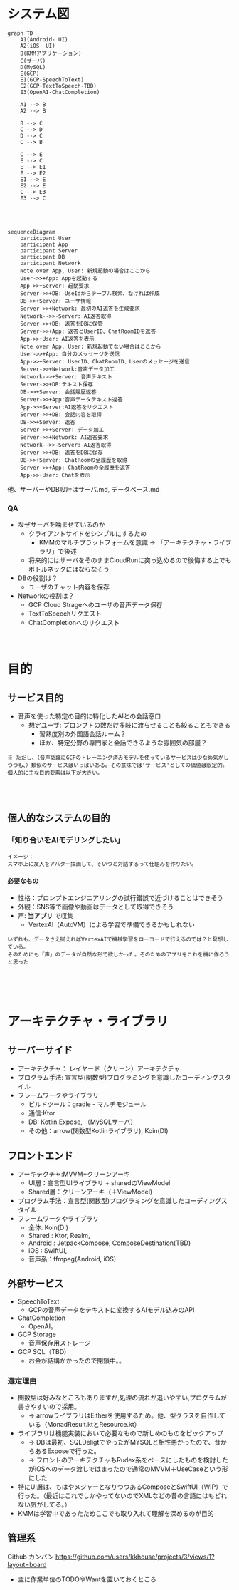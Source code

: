 # システム図
```mermaid
graph TD
    A1(Android- UI)
    A2(iOS- UI)
    B(KMMアプリケーション)
    C(サーバ)
    D(MySQL)
    E(GCP)
    E1(GCP-SpeechToText)
    E2(GCP-TextToSpeech-TBD)
    E3(OpenAI-ChatCompletion)

    A1 --> B
    A2 --> B

    B --> C
    C --> D
    D --> C
    C --> B

    C --> E
    E --> C
    E --> E1
    E --> E2
    E1 --> E
    E2 --> E
    C --> E3
    E3 --> C

```
<br><br>

```mermaid
sequenceDiagram
    participant User
    participant App
    participant Server
    participant DB
    participant Network
    Note over App, User: 新規起動の場合はここから
    User->>+App: Appを起動する
    App->>+Server: 起動要求
    Server->>+DB: UseIdからテーブル検索、なければ作成
    DB->>+Server: ユーザ情報
    Server->>+Network: 最初のAI返答を生成要求
    Network-->>-Server: AI返答取得
    Server->>+DB: 返答をDBに保管
    Server->>+App: 返答とUserID、ChatRoomIDを返答
    App->>+User: AI返答を表示
    Note over App, User: 新規起動でない場合はここから
    User->>+App: 自分のメッセージを送信
    App->>+Server: UserID、ChatRoomID、Userのメッセージを送信
    Server->>+Network:音声データ加工
    Network->>+Server: 音声テキスト
    Server->>+DB:テキスト保存
    DB->>+Server: 会話履歴返答
    Server->>+App:音声データテキスト返答
    App->>+Server:AI返答をリクエスト
    Server->>+DB: 会話内容を取得
    DB->>+Server: 返答
    Server->>+Server: データ加工
    Server->>+Network: AI返答要求
    Network-->>-Server: AI返答取得
    Server->>+DB: 返答をDBに保存
    DB->>+Server: ChatRoomの全履歴を取得
    Server->>+App: ChatRoomの全履歴を返答
    App->>+User: Chatを表示
```

他、サーバーやDB設計はサーバ.md, データベース.md

### QA
- なぜサーバを噛ませているのか
    - クライアントサイドをシンプルにするため
        - KMMのマルチプラットフォームを意識 -> 「アーキテクチャ・ライブラリ」で後述
    - 将来的にはサーバをそのままCloudRunに突っ込めるので後悔する上でもボトルネックにはならなそう
- DBの役割は？
    - ユーザのチャット内容を保存
- Networkの役割は？
    - GCP Cloud Strageへのユーザの音声データ保存
    - TextToSpeechリクエスト
    - ChatCompletionへのリクエスト
<br><br><br>

# 目的

## サービス目的

- 音声を使った特定の目的に特化したAIとの会話窓口
    - 想定ユーザ: プロンプトの数だけ多岐に渡らせることも絞ることもできる
        - 習熟度別の外国語会話ルーム？
        - ほか、特定分野の専門家と会話できるような雰囲気の部屋？
```
※ ただし、（音声認識にGCPのトレーニング済みモデルを使っているサービスは少なめ気がしつつも、）類似のサービスはいっぱいある。その意味では'サービス'としての価値は限定的。個人的に主な目的要素は以下が大きい。
```
<br><br>

## 個人的なシステムの目的

### 「知り合いをAIモデリングしたい」
```
イメージ：
スマホ上に友人をアバター描画して、そいつと対話するって仕組みを作りたい。
```

#### 必要なもの
- 性格：プロンプトエンジニアリングの試行錯誤で近づけることはできそう
- 外観：SNS等で画像や動画はデータとして取得できそう
-  声: **当アプリ** で収集
    - VertexAI（AutoVM）による学習で準備できるかもしれない

```
いずれも、データさえ揃えればVertexAIで機械学習をローコードで行えるのでは？と発想している。
そのためにも「声」のデータが自然な形で欲しかった。そのためのアプリをこれを機に作ろうと思った
```
<br><br><br>

# アーキテクチャ・ライブラリ

## サーバーサイド
- アーキテクチャ： レイヤード（クリーン）アーキテクチャ
- プログラム手法: 宣言型(関数型)プログラミングを意識したコーディングスタイル
- フレームワークやライブラリ
    - ビルドツール：gradle - マルチモジュール
    - 通信:Ktor
    - DB: Kotlin.Expose, （MySQLサーバ）
    - その他：arrow(関数型Kotlinライブラリ), Koin(DI)

## フロントエンド
- アーキテクチャ:MVVM+クリーンアーキ
    - UI層：宣言型UIライブラリ + sharedのViewModel
    - Shared層：クリーンアーキ（＋ViewModel) 
- プログラム手法：宣言型(関数型)プログラミングを意識したコーディングスタイル
- フレームワークやライブラリ
    - 全体: Koin(DI)
    - Shared : Ktor, Realm, 
    - Android : JetpackCompose, ComposeDestination(TBD)
    - iOS : SwiftUI, 
    - 音声系：ffmpeg(Android, iOS)

## 外部サービス
- SpeechToText
    - GCPの音声データをテキストに変換するAIモデル込みのAPI
- ChatCompletion
    - OpenAI。
- GCP Storage
    - 音声保存用ストレージ
- GCP SQL（TBD)
    - お金が結構かかったので閉鎖中。。

 ### 選定理由
 - 関数型は好みなところもありますが,処理の流れが追いやすい,プログラムが書きやすいので採用。
    - -> arrowライブラリはEitherを使用するため。他、型クラスを自作している（MonadResult.ktとResource.kt）
 - ライブラリは機能実装において必要なもので新しめのものをピックアップ 
    - -> DBは最初、SQLDeligtでやったがMYSQLと相性悪かったので、昔からあるExposeで行った。
    - -> フロントのアーキテクチャもRudex系をベースにしたものを検討したがiOSへのデータ渡しではまったので通常のMVVM＋UseCaseという形にした
 - 特にUI層は、もはやメジャーとなりつつあるComposeとSwiftUI（WIP）で行った。（最近はこれでしかやってないのでXMLなどの昔の言語にはもどれない気がしてる。）
 - KMMは学習中であったためここでも取り入れて理解を深めるのが目的

 ## 管理系
 Github カンバン
 https://github.com/users/kkhouse/projects/3/views/1?layout=board

 - 主に作業単位のTODOやWantを置いておくところ